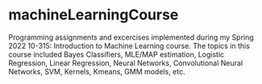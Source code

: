 # machineLearningCourse

Programming assignments and excercises implemented during my Spring 2022 10-315: Introduction to Machine Learning course. The topics in this course included Bayes Classifiers, MLE/MAP estimation, Logistic Regression, Linear Regression, Neural Networks, Convolutional Neural Networks, SVM, Kernels, Kmeans, GMM models, etc.
